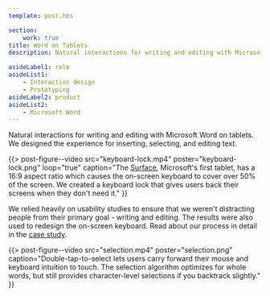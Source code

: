 ```yaml
---
template: post.hbs

section:
    work: true
title: Word on Tablets
description: Natural interactions for writing and editing with Microsoft Word on tablets.

asideLabel1: role
asideList1:
    - Interaction design
    - Prototyping
asideLabel2: product
asideList2:
    - Microsoft Word
---
```


Natural interactions for writing and editing with Microsoft Word on tablets. We designed the experience for inserting, selecting, and editing text.

{{> post-figure--video
    src="keyboard-lock.mp4"
    poster="keyboard-lock.png"
    loop="true"
    caption="The [Surface](https://www.microsoft.com/surface), Microsoft's first tablet, has a 16:9 aspect ratio which causes the on-screen keyboard to cover over 50% of the screen. We created a keyboard lock that gives users back their screens when they don't need it."
}}

We relied heavily on usability studies to ensure that we weren't distracting people from their primary goal - writing and editing. The results were also used to redesign the on-screen keyboard. Read about our process in detail in the [case study](/writing/2014/06/18/case-study-word/).

{{> post-figure--video
    src="selection.mp4"
    poster="selection.png"
    caption="Double-tap-to-select lets users carry forward their mouse and keyboard intuition to touch. The selection algorithm optimizes for whole words, but still provides character-level selections if you backtrack slightly."
}}
